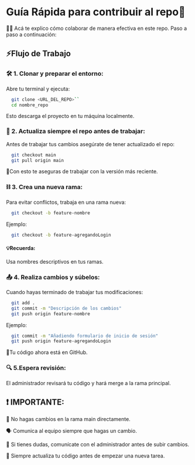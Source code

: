 
# Guía Rápida para contribuir al repo🚀

👩‍💻 Acá te explico cómo colaborar de manera efectiva en este repo. Paso a paso a continuación:
## ⚡Flujo de Trabajo
### 🛠️ 1. Clonar y preparar el entorno:
Abre tu terminal y ejecuta:
```bash
  git clone <URL_DEL_REPO>``
  cd nombre_repo
```
Esto descarga el proyecto en tu máquina localmente.

### 🔄 2. Actualiza siempre el repo antes de trabajar:
Antes de trabajar tus cambios asegúrate de tener actualizado el repo:
```bash
  git checkout main
  git pull origin main
```
🔄Con esto te aseguras de trabajar con la versión más reciente.

### ⛓️ 3. Crea una nueva rama:
Para evitar conflictos, trabaja en una rama nueva:
```bash
  git checkout -b feature-nombre
```
Ejemplo:
```bash
  git checkout -b feature-agregandoLogin
```
#### 💡Recuerda:
Usa nombres descriptivos en tus ramas.

### 📤 4. Realiza cambios y súbelos:
Cuando hayas terminado de trabajar tus modificaciones:
```bash
  git add .
  git commit -m "Descripción de los cambios"
  git push origin feature-nombre
```
Ejemplo:
```bash
  git commit -m "Añadiendo formulario de inicio de sesión"
  git push origin feature-agregandoLogin
```
🚀Tu código ahora está en GitHub.

### 🔍 5.Espera revisión:
El administrador revisará tu código y hará merge a la rama principal.

## ❗ IMPORTANTE:

🚫 No hagas cambios en la rama main directamente.

🗣️ Comunica al equipo siempre que hagas un cambio.

💬 Si tienes dudas, comunícate con el administrador antes de subir cambios.

🔄 Siempre actualiza tu código antes de empezar una nueva tarea.
